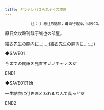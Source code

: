 ```yaml
---
title: ヤンデレパコられデイズ攻略
---
```


                注：（）标注的选项，请自行选择，回收CG。

原日文攻略刊载于誠也の部屋。



結衣先生の膣内に…;…;(結衣先生の膣内に…;…;)

◆SAVE01

今までの関係を見直すいいチャンスだ



END1



◆SAVE01开始

一生結衣に付きまとわれるなんて真っ平だ



END2


              
